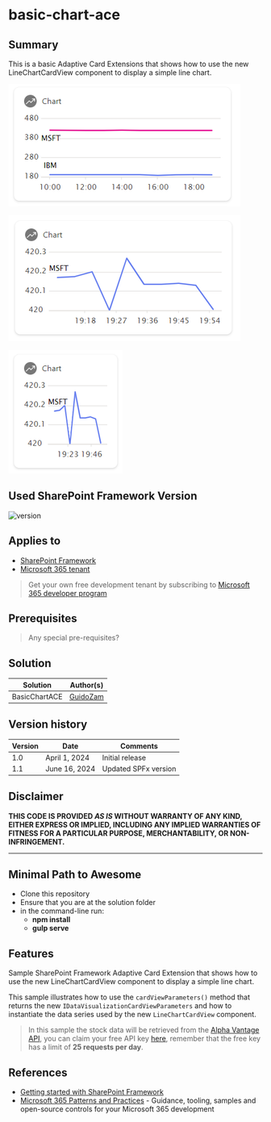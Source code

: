 # basic-chart-ace

## Summary

This is a basic Adaptive Card Extensions that shows how to use the new LineChartCardView component to display a simple line chart.

![Large card with multiple symbols](src/adaptiveCardExtensions/basicChartAce/assets/largeCardMultipleSymbols.png)

![Large card with a single symbol](src/adaptiveCardExtensions/basicChartAce/assets/largeCardSingleSymbol.png)

![Medium card with a single symbol](src/adaptiveCardExtensions/basicChartAce/assets/mediumCardSingleSymbol.png)

## Used SharePoint Framework Version

![version](https://img.shields.io/badge/version-1.19.0-green.svg)

## Applies to

- [SharePoint Framework](https://aka.ms/spfx)
- [Microsoft 365 tenant](https://docs.microsoft.com/en-us/sharepoint/dev/spfx/set-up-your-developer-tenant)

> Get your own free development tenant by subscribing to [Microsoft 365 developer program](http://aka.ms/o365devprogram)

## Prerequisites

> Any special pre-requisites?

## Solution

| Solution    | Author(s)                                               |
| ----------- | ------------------------------------------------------- |
| BasicChartACE | [GuidoZam](https://github.com/guidozam) |

## Version history

| Version | Date             | Comments        |
| ------- | ---------------- | --------------- |
| 1.0     | April 1, 2024 | Initial release |
| 1.1     | June 16, 2024 | Updated SPFx version |

## Disclaimer

**THIS CODE IS PROVIDED _AS IS_ WITHOUT WARRANTY OF ANY KIND, EITHER EXPRESS OR IMPLIED, INCLUDING ANY IMPLIED WARRANTIES OF FITNESS FOR A PARTICULAR PURPOSE, MERCHANTABILITY, OR NON-INFRINGEMENT.**

---

## Minimal Path to Awesome

- Clone this repository
- Ensure that you are at the solution folder
- in the command-line run:
  - **npm install**
  - **gulp serve**

## Features

Sample SharePoint Framework Adaptive Card Extension that shows how to use the new LineChartCardView component to display a simple line chart.

This sample illustrates how to use the `cardViewParameters()` method that returns the new  `IDataVisualizationCardViewParameters` and how to instantiate the data series used by the new `LineChartCardView` component.

>In this sample the stock data will be retrieved from the [Alpha Vantage API](https://www.alphavantage.co/documentation/), you can claim your free API key [here](https://www.alphavantage.co/support/#api-key), remember that the free key has a limit of __25 requests per day__.

## References

- [Getting started with SharePoint Framework](https://docs.microsoft.com/en-us/sharepoint/dev/spfx/set-up-your-developer-tenant)
- [Microsoft 365 Patterns and Practices](https://aka.ms/m365pnp) - Guidance, tooling, samples and open-source controls for your Microsoft 365 development

